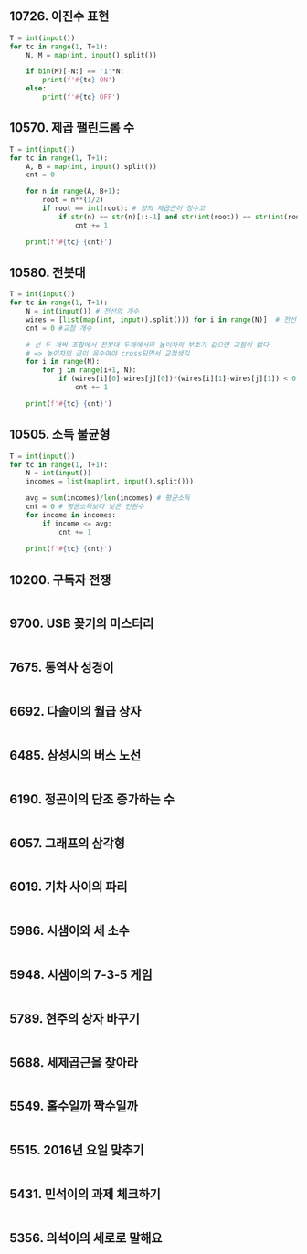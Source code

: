 ## 10726. 이진수 표현

```python
T = int(input())
for tc in range(1, T+1):
    N, M = map(int, input().split())

    if bin(M)[-N:] == '1'*N:
        print(f'#{tc} ON')
    else:
        print(f'#{tc} OFF')
```

## 10570. 제곱 팰린드롬 수

```python
T = int(input())
for tc in range(1, T+1):
    A, B = map(int, input().split())
    cnt = 0

    for n in range(A, B+1):
        root = n**(1/2)
        if root == int(root): # 양의 제곱근이 정수고
            if str(n) == str(n)[::-1] and str(int(root)) == str(int(root))[::-1]: # 둘다 회문이면
                cnt += 1

    print(f'#{tc} {cnt}')
```

## 10580. 전봇대

```python
T = int(input())
for tc in range(1, T+1):
    N = int(input()) # 전선의 개수
    wires = [list(map(int, input().split())) for i in range(N)]  # 전선 A,B 정보
    cnt = 0 #교점 개수

    # 선 두 개씩 조합에서 전봇대 두개에서의 높이차의 부호가 같으면 교점이 없다 
    # => 높이차의 곱이 음수여야 cross되면서 교점생김
    for i in range(N):
        for j in range(i+1, N):
            if (wires[i][0]-wires[j][0])*(wires[i][1]-wires[j][1]) < 0: 
                cnt += 1

    print(f'#{tc} {cnt}')
```

## 10505. 소득 불균형

```python
T = int(input())
for tc in range(1, T+1):
    N = int(input())
    incomes = list(map(int, input().split()))

    avg = sum(incomes)/len(incomes) # 평균소득
    cnt = 0 # 평균소득보다 낮은 인원수
    for income in incomes: 
        if income <= avg:
            cnt += 1
            
    print(f'#{tc} {cnt}')
```

## 10200. 구독자 전쟁

```python

```

## 9700. USB 꽂기의 미스터리

```python

```

## 7675. 통역사 성경이

```python

```

## 6692. 다솔이의 월급 상자

```python

```

## 6485. 삼성시의 버스 노선

```python

```

## 6190. 정곤이의 단조 증가하는 수

```python

```

## 6057. 그래프의 삼각형

```python

```

## 6019. 기차 사이의 파리

```python

```

## 5986. 시샘이와 세 소수

```python

```

## 5948. 시샘이의 7-3-5 게임

```python

```

## 5789. 현주의 상자 바꾸기

```python

```

## 5688. 세제곱근을 찾아라

```python

```

## 5549. 홀수일까 짝수일까

```python

```

## 5515. 2016년 요일 맞추기

```python

```

## 5431. 민석이의 과제 체크하기

```python

```

## 5356. 의석이의 세로로 말해요

```python

```

